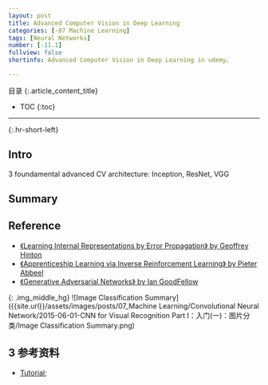 ```yaml
---
layout: post
title: Advanced Computer Vision in Deep Learning 
categories: [-07 Machine Learning]
tags: [Neural Networks]
number: [-11.1]
fullview: false
shortinfo: Advanced Computer Vision in Deep Learning in udemy。

---
```

目录
{:.article_content_title}


* TOC
{:toc}

---
{:.hr-short-left}

## Intro

3 foundamental advanced CV architecture: Inception, ResNet, VGG





## Summary




## Reference

- [《Learning Internal Representations by Error Propagation》 by Geoffrey Hinton](https://web.stanford.edu/class/psych209a/ReadingsByDate/02_06/PDPVolIChapter8.pdf)
- [《Apprenticeship Learning via Inverse Reinforcement Learning》 by Pieter Abbeel](https://ai.stanford.edu/~ang/papers/icml04-apprentice.pdf)
- [《Generative Adversarial Networks》 by Ian GoodFellow](https://arxiv.org/pdf/1406.2661.pdf)

{: .img_middle_hg}
![Image Classification Summary]({{site.url}}/assets/images/posts/07_Machine Learning/Convolutional Neural Network/2015-06-01-CNN for Visual Recognition Part I：入门(一)：图片分类/Image Classification Summary.png)

## 3 参考资料 ##

- [Tutorial](https://www.coursera.org/learn/aws-machine-learning/home/welcome);









